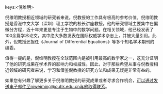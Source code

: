 keys:<倪维明>


倪维明教授相近领域的研究者来说，倪教授的工作具有极高的参考价值。倪维明教授是香港中文大学（深圳）理工学院的校长讲座教授，他的研究领域主要集中在偏微分方程，近十年来更是专注于生物中的数学问题。在相关领域，他已经发表了100余篇学术论文，其中绝大多数发表在国际权威学术杂志上，并被大量引用。此外，倪教授还担任《Journal of Differential Equations》等多个知名学术期刊的编委。

值得一提的是，倪维明教授在全球范围内是被引用最高的数学家之一，这充分证明了他的研究成果在学术界的影响力和权威性。因此，对于那些希望从事与倪教授相近领域的研究者来说，学习和借鉴倪教授的研究方法和成果无疑是非常有益的。

如果您有兴趣了解更多关于倪维明教授的研究成果或者寻求合作机会，可以通过发送电子邮件至niweiming@cuhk.edu.cn与他取得联系。